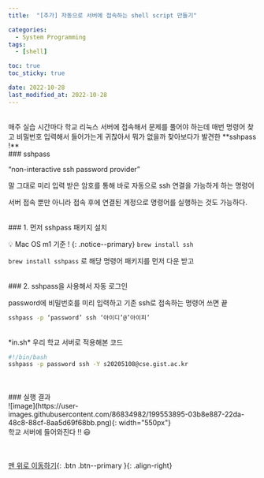 ```yaml
---
title:  "[추가] 자동으로 서버에 접속하는 shell script 만들기" 

categories:
  - System Programming
tags:
  - [shell]

toc: true
toc_sticky: true

date: 2022-10-28
last_modified_at: 2022-10-28
---
```


<br/>
매주 실습 시간마다 학교 리눅스 서버에 접속해서 문제를 풀어야 하는데 매번 명령어 찾고 비밀번호 입력해서 들어가는게 귀찮아서 뭐가 없을까 찾아보다가 발견한 **sshpass !**

<br/>
### sshpass

“non-interactive ssh password provider” 

말 그대로 미리 입력 받은 암호를 통해 바로 자동으로 ssh 연결을 가능하게 하는 명령어 

서버 접속 뿐만 아니라 접속 후에 연결된 계정으로 명령어를 실행하는 것도 가능하다.
<br/>

<br/>
### 1. 먼저 sshpass 패키지 설치

💡 Mac OS m1 기준 !
{: .notice--primary} 
`brew install ssh` 

`brew install sshpass` 로 해당 명령어 패키지를 먼저 다운 받고 
<br/>

<br/>
### 2. sshpass을 사용해서 자동 로그인

password에 비밀번호를 미리 입력하고 기존 ssh로 접속하는 명령어 쓰면 끝 

```bash
sshpass -p ‘password’ ssh ‘아이디’@’아이피’
```

<br/>
*in.sh* 우리 학교 서버로 적용해본 코드

```bash
#!/bin/bash
sshpass -p password ssh -Y s20205108@cse.gist.ac.kr
```
<br/>
<br/>
### 실행 결과
<br/>
![image](https://user-images.githubusercontent.com/86834982/199553895-03b8e887-22da-48c8-88cf-8aa5d69f68bb.png){: width="550px"}
<br/>
학교 서버에 들어와진다 !! 😃


<br/><br/>
[맨 위로 이동하기](#){: .btn .btn--primary }{: .align-right}
